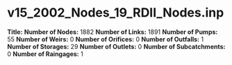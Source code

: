 # v15_2002_Nodes_19_RDII_Nodes.inp
**Title:** 
**Number of Nodes:** 1882
**Number of Links:** 1891
**Number of Pumps:** 55
**Number of Weirs:** 0
**Number of Orifices:** 0
**Number of Outfalls:** 1
**Number of Storages:** 29
**Number of Outlets:** 0
**Number of Subcatchments:** 0
**Number of Raingages:** 1
